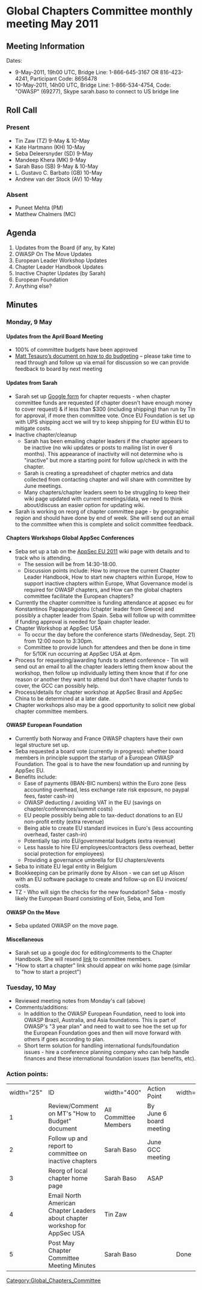 # Global Chapters Committee monthly meeting May 2011

## Meeting Information

Dates:

  - 9-May-2011, 19h00 UTC, Bridge Line: 1-866-645-3167 OR 816-423-4241,
    Participant Code: 8656478
  - 10-May-2011, 14h00 UTC, Bridge Line: 1-866-534-4754, Code: "OWASP"
    (69277), Skype sarah.baso to connect to US bridge line

## Roll Call

### Present

  - Tin Zaw (TZ) 9-May & 10-May
  - Kate Hartmann (KH) 10-May
  - Seba Deleersnyder (SD) 9-May
  - Mandeep Khera (MK) 9-May
  - Sarah Baso (SB) 9-May & 10-May
  - L. Gustavo C. Barbato (GB) 10-May
  - Andrew van der Stock (AV) 10-May

### Absent

  - Puneet Mehta (PM)
  - Matthew Chalmers (MC)

## Agenda

1.  Updates from the Board (if any, by Kate)
2.  OWASP On The Move Updates
3.  European Leader Workshop Updates
4.  Chapter Leader Handbook Updates
5.  Inactive Chapter Updates (by Sarah)
6.  European Foundation
7.  Anything else?

## Minutes

### Monday, 9 May

#### Updates from the April Board Meeting

  - 100% of committee budgets have been approved
  - [Matt Tesauro’s document on how to do
    budgeting](https://docs.google.com/a/owasp.org/document/d/1X5uH7vqKH3aqRIBka11N05xFZ2_jddXAkz_8GcVCr_c/edit?hl=en#)
    – please take time to read through and follow up via email for
    discussion so we can provide feedback to board by next meeting

#### Updates from Sarah

  - Sarah set up [Google
    form](https://spreadsheets.google.com/a/owasp.org/spreadsheet/viewform?formkey=dF85bGtvdWdrd2JjYldNZ1gxSkJxaEE6MQ)
    for chapter requests - when chapter committee funds are requested
    (if chapter doesn't have enough money to cover request) & if less
    than $300 (including shipping) than run by Tin for approval, if more
    then committee vote. Once EU Foundation is set up with UPS shipping
    acct we will try to keep shipping for EU within EU to mitigate
    costs.
  - Inactive chapter/cleanup
      - Sarah has been emailing chapter leaders if the chapter appears
        to be inactive (no wiki updates or posts to mailing list in over
        6 months). This appearance of inactivity will not determine who
        is "inactive" but more a starting point for follow up/check in
        with the chapter.
      - Sarah is creating a spreadsheet of chapter metrics and data
        collected from contacting chapter and will share with committee
        by June meetings.
      - Many chapters/chapter leaders seem to be struggling to keep
        their wiki page updated with current meetings/data, we need to
        think about/discuss an easier option for updating wiki.
  - Sarah is working on reorg of chapter committee page - by geographic
    region and should have done by end of week. She will send out an
    email to the committee when this is complete and solicit committee
    feedback.

#### Chapters Workshops Global AppSec Conferences

  - Seba set up a tab on the [AppSec EU
    2011](AppSecEU2011#tab=Chapters_Workshop "wikilink") wiki page with
    details and to track who is attending.
      - The session will be from 14:30-18:00.
      - Discussion points include: How to improve the current Chapter
        Leader Handbook, How to start new chapters within Europe, How to
        support inactive chapters within Europe, What Governance model
        is required for OWASP chapters, and How can the global chapters
        committee facilitate the European chapters?
  - Currently the chapter committee is funding attendance at appsec eu
    for Konstantinos Papapanagiotou (chapter leader from Greece) and
    possibly a chapter leader from Spain. Seba will follow up with
    committee if funding approval is needed for Spain chapter leader.
  - Chapter Workshop at AppSec USA
      - To occur the day before the conference starts (Wednesday, Sept.
        21) from 12:00 noon to 3:30pm.
      - Committee to provide lunch for attendees and then be done in
        time for 5/10K run occurring at AppSec USA at 4pm.
  - Process for requesting/awarding funds to attend conference - Tin
    will send out an email to all the chapter leaders letting them know
    about the workshop, then follow up individually letting them know
    that if for one reason or another they want to attend but don't have
    chapter funds to cover, the GCC can possibly help.
  - Process/details for chapter workshop at AppSec Brasil and AppSec
    China to be determined at a later date.
  - Chapter workshops also may be a good opportunity to solicit new
    global chapter committee members.

#### OWASP European Foundation

  - Currently both Norway and France OWASP chapters have their own legal
    structure set up.
  - Seba requested a board vote (currently in progress): whether board
    members in principle support the startup of a European OWASP
    Foundation. The goal is to have the new foundation up and running by
    AppSec EU.
  - Benefits include:
      - Ease of payments (IBAN-BIC numbers) within the Euro zone (less
        accounting overhead, less exchange rate risk exposure, no paypal
        fees, faster cash-in)
      - OWASP deducting / avoiding VAT in the EU (savings on
        chapter/conferences/summit costs)
      - EU people possibly being able to tax-deduct donations to an EU
        non-profit entity (extra revenue)
      - Being able to create EU standard invoices in Euro's (less
        accounting overhead, faster cash-in)
      - Potentially tap into EU/governmental budgets (extra revenue)
      - Less hassle to hire EU employees/contractors (less overhead,
        better social protection for employees)
      - Providing a governance umbrella for EU chapters/events
  - Seba to initiate EU legal entity in Belgium
  - Bookkeeping can be primarily done by Alison - we can set up Alison
    with an EU software package to create and follow-up on EU invoices/
    costs.
  - TZ - Who will sign the checks for the new foundation? Seba - mostly
    likely the European Board consisting of Eoin, Seba, and Tom

#### OWASP On the Move

  - Seba updated OWASP on the move page.

#### Miscellaneous

  - Sarah set up a google doc for editing/comments to the Chapter
    Handbook. She will resend
    [link](https://docs.google.com/a/owasp.org/document/d/1tKdHzx_bRSZ8hNzrhkuFQwv1ljZiegoa9EFqQYE-VkA/edit?hl=en)
    to committee members.
  - "How to start a chapter" link should appear on wiki home page
    (similar to "how to start a project")

### Tuesday, 10 May

  - Reviewed meeting notes from Monday's call (above)
  - Comments/additions:
      - In addition to the OWASP European Foundation, need to look into
        OWASP Brazil, Australia, and Asia foundations. This is part of
        OWASP's "3 year plan" and need to wait to see hoe the set up for
        the European Foundation goes and then will move forward with
        others if goes according to plan.
      - Short term solution for handling international funds/foundation
        issues - hire a conference planning company who can help handle
        finances and these international foundation issues (tax
        benefits, etc).

### Action points:

|            |                                                                            |                       |                         |             |             |             |        |             |        |
| ---------- | -------------------------------------------------------------------------- | --------------------- | ----------------------- | ----------- | ----------- | ----------- | ------ | ----------- | ------ |
| width="25" | ID                                                                         | width="400"           | Action Point            | width="100" | Responsible | width="100" | Timing | width="100" | Status |
| 1          | Review/Comment on MT's "How to Budget" document                            | All Committee Members | By June 6 board meeting |             |             |             |        |             |        |
| 2          | Follow up and report to committee on inactive chapters                     | Sarah Baso            | June GCC meeting        |             |             |             |        |             |        |
| 3          | Reorg of local chapter home page                                           | Sarah Baso            | ASAP                    |             |             |             |        |             |        |
| 4          | Email North American Chapter Leaders about chapter workshop for AppSec USA | Tin Zaw               |                         |             |             |             |        |             |        |
| 5          | Post May Chapter Committee Meeting Minutes                                 | Sarah Baso            |                         | Done        |             |             |        |             |        |

[Category:Global_Chapters_Committee](Category:Global_Chapters_Committee "wikilink")